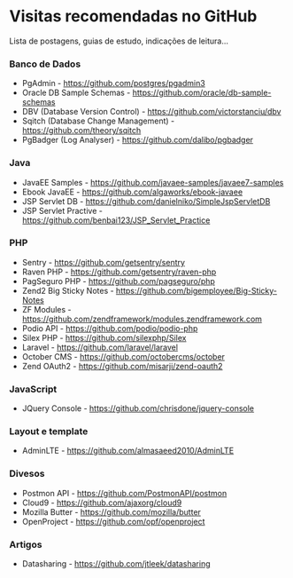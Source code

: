 # Visitas recomendadas no GitHub
Lista de postagens, guias de estudo, indicações de leitura...

### Banco de Dados
  * PgAdmin - https://github.com/postgres/pgadmin3
  * Oracle DB Sample Schemas - https://github.com/oracle/db-sample-schemas
  * DBV (Database Version Control) - https://github.com/victorstanciu/dbv
  * Sqitch (Database Change Management) - https://github.com/theory/sqitch
  * PgBadger (Log Analyser) - https://github.com/dalibo/pgbadger

### Java
  * JavaEE Samples - https://github.com/javaee-samples/javaee7-samples
  * Ebook JavaEE - https://github.com/algaworks/ebook-javaee
  * JSP Servlet DB - https://github.com/danielniko/SimpleJspServletDB
  * JSP Servlet Practive - https://github.com/benbai123/JSP_Servlet_Practice

### PHP
  * Sentry - https://github.com/getsentry/sentry
  * Raven PHP - https://github.com/getsentry/raven-php
  * PagSeguro PHP - https://github.com/pagseguro/php
  * Zend2 Big Sticky Notes - https://github.com/bigemployee/Big-Sticky-Notes
  * ZF Modules - https://github.com/zendframework/modules.zendframework.com
  * Podio API - https://github.com/podio/podio-php
  * Silex PHP - https://github.com/silexphp/Silex
  * Laravel - https://github.com/laravel/laravel
  * October CMS - https://github.com/octobercms/october
  * Zend OAuth2 - https://github.com/misarji/zend-oauth2

### JavaScript
  * JQuery Console - https://github.com/chrisdone/jquery-console

### Layout e template
  * AdminLTE - https://github.com/almasaeed2010/AdminLTE

### Divesos
  * Postmon API - https://github.com/PostmonAPI/postmon
  * Cloud9 - https://github.com/ajaxorg/cloud9
  * Mozilla Butter - https://github.com/mozilla/butter
  * OpenProject - https://github.com/opf/openproject

### Artigos
  * Datasharing - https://github.com/jtleek/datasharing
